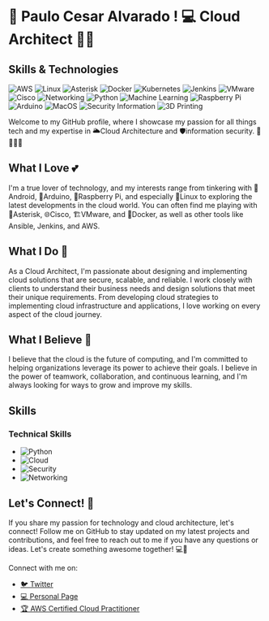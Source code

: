 👨 Paulo Cesar Alvarado !
‍💻 Cloud Architect 👨‍💼
==========================================
## Skills & Technologies
![AWS](https://img.shields.io/badge/-AWS-232F3E?logo=amazon-aws&logoColor=white&style=flat)
![Linux](https://img.shields.io/badge/-Linux-FCC624?logo=linux&logoColor=black&style=flat)
![Asterisk](https://img.shields.io/badge/-Asterisk-2C3E50?logo=asterisk&logoColor=white&style=flat)
![Docker](https://img.shields.io/badge/-Docker-2496ED?logo=docker&logoColor=white&style=flat)
![Kubernetes](https://img.shields.io/badge/-Kubernetes-326CE5?logo=kubernetes&logoColor=white&style=flat)
![Jenkins](https://img.shields.io/badge/-Jenkins-D24939?logo=jenkins&logoColor=white&style=flat)
![VMware](https://img.shields.io/badge/-VMware-607078?logo=vmware&logoColor=white&style=flat)
![Cisco](https://img.shields.io/badge/-Cisco-1BA0D7?logo=cisco&logoColor=white&style=flat)
![Networking](https://img.shields.io/badge/-Networking-00BFFF?logo=cisco&logoColor=white&style=flat)
![Python](https://img.shields.io/badge/-Python-3776AB?logo=python&logoColor=white&style=flat)
![Machine Learning](https://img.shields.io/badge/-Machine%20Learning-FF6F00?logo=python&logoColor=white&style=flat)
![Raspberry Pi](https://img.shields.io/badge/-Raspberry%20Pi-C51A4A?logo=raspberry-pi&logoColor=white&style=flat)
![Arduino](https://img.shields.io/badge/-Arduino-00979D?logo=arduino&logoColor=white&style=flat)
![MacOS](https://img.shields.io/badge/-macOS-000000?logo=apple&logoColor=white&style=flat)
![Security Information](https://img.shields.io/badge/-Security%20Information-009AC7?logo=security&logoColor=white&style=flat)
![3D Printing](https://img.shields.io/badge/-3D%20Printing-FF9933?logo=thingiverse&logoColor=white&style=flat)



Welcome to my GitHub profile, where I showcase my passion for all things tech and my expertise in 🌥️Cloud Architecture and 🛡️information security. 📱🤖🥧🐧

What I Love 💕
--------------

I'm a true lover of technology, and my interests range from tinkering with 📱Android, 🤖Arduino, 🥧Raspberry Pi, and especially 🐧Linux to exploring the latest developments in the cloud world. You can often find me playing with 🌟Asterisk, 🌐Cisco, 🏗️VMware, and 🐳Docker, as well as other tools like Ansible, Jenkins, and AWS.

What I Do 🚀
------------

As a Cloud Architect, I'm passionate about designing and implementing cloud solutions that are secure, scalable, and reliable. I work closely with clients to understand their business needs and design solutions that meet their unique requirements. From developing cloud strategies to implementing cloud infrastructure and applications, I love working on every aspect of the cloud journey.

What I Believe 🙏
-----------------

I believe that the cloud is the future of computing, and I'm committed to helping organizations leverage its power to achieve their goals. I believe in the power of teamwork, collaboration, and continuous learning, and I'm always looking for ways to grow and improve my skills.

## Skills

### Technical Skills

- ![Python](https://progress-bar.dev/50/?title=Python&color=blue)
- ![Cloud](https://progress-bar.dev/75/?title=Cloud&color=blue)
- ![Security](https://progress-bar.dev/65/?title=Security%20Information&color=blue)
- ![Networking](https://progress-bar.dev/85/?title=Networking&color=blue)

Let's Connect! 🤝
-----------------

If you share my passion for technology and cloud architecture, let's connect! Follow me on GitHub to stay updated on my latest projects and contributions, and feel free to reach out to me if you have any questions or ideas. Let's create something awesome together! 💻🌟

<p>Connect with me on:</p>
<ul>
  <li><a href="https://twitter.com/eltechno" target="_blank">🐦 Twitter</a></li>
  <li><a href="https://pauloalvarado.com" target="_blank">💻 Personal Page</a></li>
  <li><a href="https://www.credly.com/badges/54985f3e-7925-4e3a-973a-78ea7f8860d0/public_url" target="_blank">🏆 AWS Certified Cloud Practitioner</a></li>
</ul>



